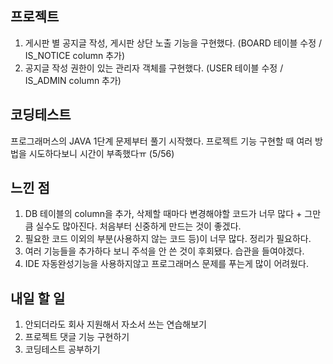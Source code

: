 프로젝트
-------
1. 게시판 별 공지글 작성, 게시판 상단 노출 기능을 구현했다. (BOARD 테이블 수정 / IS_NOTICE column 추가)
2. 공지글 작성 권한이 있는 관리자 객체를 구현했다. (USER 테이블 수정 / IS_ADMIN column 추가)

코딩테스트
-------
프로그래머스의 JAVA 1단계 문제부터 풀기 시작했다. 프로젝트 기능 구현할 때 여러 방법을 시도하다보니 시간이 부족했다ㅠ (5/56)

느낀 점
-------
1. DB 테이블의 column을 추가, 삭제할 때마다 변경해야할 코드가 너무 많다 + 그만큼 실수도 많아진다. 처음부터 신중하게 만드는 것이 좋겠다.
2. 필요한 코드 이외의 부분(사용하지 않는 코드 등)이 너무 많다. 정리가 필요하다.
3. 여러 기능들을 추가하다 보니 주석을 안 쓴 것이 후회됐다. 습관을 들여야겠다.
4. IDE 자동완성기능을 사용하지않고 프로그래머스 문제를 푸는게 많이 어려웠다.

내일 할 일
-------
1. 안되더라도 회사 지원해서 자소서 쓰는 연습해보기
2. 프로젝트 댓글 기능 구현하기
3. 코딩테스트 공부하기
